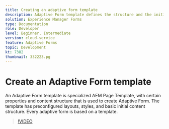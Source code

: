 ```yaml
---
title: Creating an adaptive form template
description: Adaptive Form template defines the structure and the initial content of your adaptive form.
solution: Experience Manager Forms
type: Documentation
role: Developer
level: Beginner, Intermediate
version: cloud-service
feature: Adaptive Forms
topic: Development
kt: 7382
thumbnail: 332223.pg
---
```


# Create an Adaptive Form template

An Adaptive Form template is specialized AEM Page Template, with certain properties and content structure that is used to create Adaptive Form. The template has preconfigured layouts, styles, and basic initial content structure. Every adaptive form is based on a template.

>[!VIDEO](https://video.tv.adobe.com/v/332223?quality=12&learn=on)

